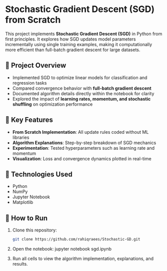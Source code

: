 # Stochastic Gradient Descent (SGD) from Scratch

This project implements **Stochastic Gradient Descent (SGD)** in Python from first principles. It explores how SGD updates model parameters incrementally using single training examples, making it computationally more efficient than full-batch gradient descent for large datasets.

## 🔹 Project Overview
- Implemented SGD to optimize linear models for classification and regression tasks  
- Compared convergence behavior with **full-batch gradient descent**  
- Documented algorithm details directly within the notebook for clarity  
- Explored the impact of **learning rates, momentum, and stochastic shuffling** on optimization performance  

## 🔹 Key Features
- **From Scratch Implementation**: All update rules coded without ML libraries  
- **Algorithm Explanations**: Step-by-step breakdown of SGD mechanics  
- **Experimentation**: Tested hyperparameters such as learning rate and momentum  
- **Visualization**: Loss and convergence dynamics plotted in real-time  

## 🔹 Technologies Used
- Python  
- NumPy  
- Jupyter Notebook  
- Matplotlib  

## 🔹 How to Run
1. Clone this repository:
   ```bash
   git clone https://github.com/rahiqraees/Stochastic-GD.git
   
2. Open the notebook:
   jupyter notebook sgd.ipynb

3. Run all cells to view the algorithm implementation, explanations, and results.

